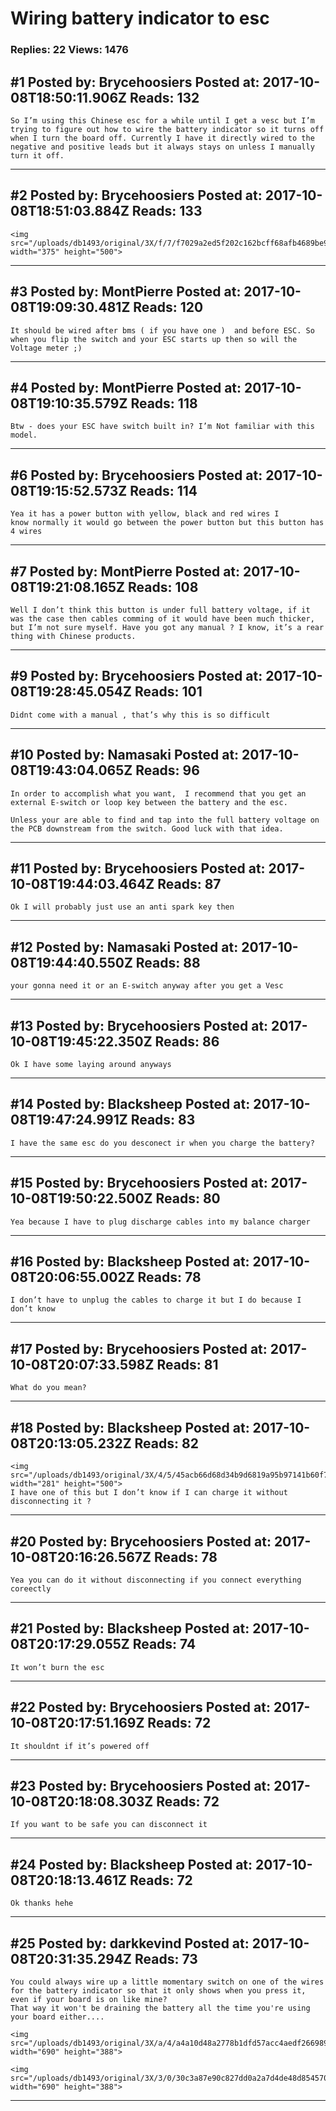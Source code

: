 # Wiring battery indicator to esc

### Replies: 22 Views: 1476

## \#1 Posted by: Brycehoosiers Posted at: 2017-10-08T18:50:11.906Z Reads: 132

```
So I’m using this Chinese esc for a while until I get a vesc but I’m trying to figure out how to wire the battery indicator so it turns off when I turn the board off. Currently I have it directly wired to the negative and positive leads but it always stays on unless I manually turn it off.
```

---
## \#2 Posted by: Brycehoosiers Posted at: 2017-10-08T18:51:03.884Z Reads: 133

```
<img src="/uploads/db1493/original/3X/f/7/f7029a2ed5f202c162bcff68afb4689be9dc9a98.jpg" width="375" height="500">
```

---
## \#3 Posted by: MontPierre Posted at: 2017-10-08T19:09:30.481Z Reads: 120

```
It should be wired after bms ( if you have one )  and before ESC. So when you flip the switch and your ESC starts up then so will the Voltage meter ;)
```

---
## \#4 Posted by: MontPierre Posted at: 2017-10-08T19:10:35.579Z Reads: 118

```
Btw - does your ESC have switch built in? I’m Not familiar with this model.
```

---
## \#6 Posted by: Brycehoosiers Posted at: 2017-10-08T19:15:52.573Z Reads: 114

```
Yea it has a power button with yellow, black and red wires I 
know normally it would go between the power button but this button has 4 wires
```

---
## \#7 Posted by: MontPierre Posted at: 2017-10-08T19:21:08.165Z Reads: 108

```
Well I don’t think this button is under full battery voltage, if it was the case then cables comming of it would have been much thicker, but I’m not sure myself. Have you got any manual ? I know, it’s a rear thing with Chinese products.
```

---
## \#9 Posted by: Brycehoosiers Posted at: 2017-10-08T19:28:45.054Z Reads: 101

```
Didnt come with a manual , that’s why this is so difficult
```

---
## \#10 Posted by: Namasaki Posted at: 2017-10-08T19:43:04.065Z Reads: 96

```
In order to accomplish what you want,  I recommend that you get an external E-switch or loop key between the battery and the esc.

Unless your are able to find and tap into the full battery voltage on the PCB downstream from the switch. Good luck with that idea.
```

---
## \#11 Posted by: Brycehoosiers Posted at: 2017-10-08T19:44:03.464Z Reads: 87

```
Ok I will probably just use an anti spark key then
```

---
## \#12 Posted by: Namasaki Posted at: 2017-10-08T19:44:40.550Z Reads: 88

```
your gonna need it or an E-switch anyway after you get a Vesc
```

---
## \#13 Posted by: Brycehoosiers Posted at: 2017-10-08T19:45:22.350Z Reads: 86

```
Ok I have some laying around anyways
```

---
## \#14 Posted by: Blacksheep Posted at: 2017-10-08T19:47:24.991Z Reads: 83

```
I have the same esc do you desconect ir when you charge the battery?
```

---
## \#15 Posted by: Brycehoosiers Posted at: 2017-10-08T19:50:22.500Z Reads: 80

```
Yea because I have to plug discharge cables into my balance charger
```

---
## \#16 Posted by: Blacksheep Posted at: 2017-10-08T20:06:55.002Z Reads: 78

```
I don’t have to unplug the cables to charge it but I do because I don’t know
```

---
## \#17 Posted by: Brycehoosiers Posted at: 2017-10-08T20:07:33.598Z Reads: 81

```
What do you mean?
```

---
## \#18 Posted by: Blacksheep Posted at: 2017-10-08T20:13:05.232Z Reads: 82

```
<img src="/uploads/db1493/original/3X/4/5/45acb66d68d34b9d6819a95b97141b60f7336179.jpeg" width="281" height="500">
I have one of this but I don’t know if I can charge it without disconnecting it ?
```

---
## \#20 Posted by: Brycehoosiers Posted at: 2017-10-08T20:16:26.567Z Reads: 78

```
Yea you can do it without disconnecting if you connect everything coreectly
```

---
## \#21 Posted by: Blacksheep Posted at: 2017-10-08T20:17:29.055Z Reads: 74

```
It won’t burn the esc
```

---
## \#22 Posted by: Brycehoosiers Posted at: 2017-10-08T20:17:51.169Z Reads: 72

```
It shouldnt if it’s powered off
```

---
## \#23 Posted by: Brycehoosiers Posted at: 2017-10-08T20:18:08.303Z Reads: 72

```
If you want to be safe you can disconnect it
```

---
## \#24 Posted by: Blacksheep Posted at: 2017-10-08T20:18:13.461Z Reads: 72

```
Ok thanks hehe
```

---
## \#25 Posted by: darkkevind Posted at: 2017-10-08T20:31:35.294Z Reads: 73

```
You could always wire up a little momentary switch on one of the wires for the battery indicator so that it only shows when you press it, even if your board is on like mine?
That way it won't be draining the battery all the time you're using your board either....

<img src="/uploads/db1493/original/3X/a/4/a4a10d48a2778b1dfd57acc4aedf266989522593.jpg" width="690" height="388">

<img src="/uploads/db1493/original/3X/3/0/30c3a87e90c827dd0a2a7d4de48d85457074160d.jpg" width="690" height="388">
```

---
